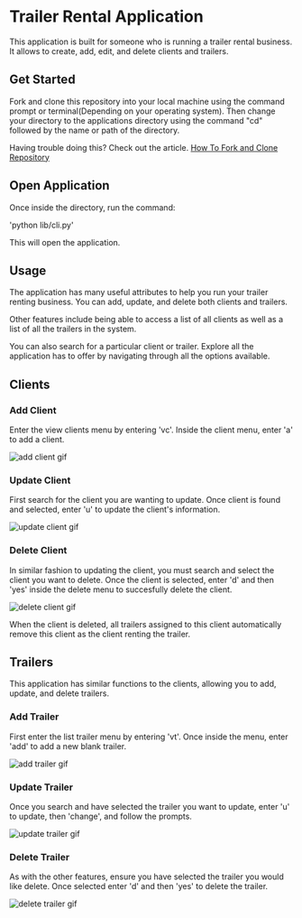 # Trailer Rental Application

This application is built for someone who is running a trailer rental business. It allows to create, add, edit, and delete clients and trailers.

## Get Started

Fork and clone this repository into your local machine using the command prompt or terminal(Depending on your operating system). Then change your directory to the applications directory using the command "cd" followed by the name or path of the directory.


Having trouble doing this? Check out the article.
[How To Fork and Clone Repository](https://docs.github.com/en/pull-requests/collaborating-with-pull-requests/working-with-forks/fork-a-repo)


## Open Application

Once inside the directory, run the command:

'python lib/cli.py'

This will open the application.

## Usage

The application has many useful attributes to help you run your trailer renting business. You can add, update, and delete both clients and trailers. 

Other features include being able to access a list of all clients as well as a list of all the trailers in the system.

You can also search for a particular client or trailer. Explore all the application has to offer by navigating through all the options available.

## Clients

### Add Client

Enter the view clients menu by entering 'vc'. Inside the client menu, enter 'a' to add a client.

![add client gif](gif/Addclient-ezgif.com-video-to-gif-converter.gif)

### Update Client 

First search for the client you are wanting to update. Once client is found and selected, enter 'u' to update the client's information.

![update client gif](gif/Updateclient-ezgif.com-video-to-gif-converter.gif)

### Delete Client

In similar fashion to updating the client, you must search and select the client you want to delete. Once the client is selected, enter 'd' and then 'yes' inside the delete menu to succesfully delete the client.

![delete client gif](gif/Deleteclient-ezgif.com-video-to-gif-converter.gif)

When the client is deleted, all trailers assigned to this client automatically remove this client as the client renting the trailer.

## Trailers

This application has similar functions to the clients, allowing you to add, update, and delete trailers.

### Add Trailer

First enter the list trailer menu by entering 'vt'. Once inside the menu, enter 'add' to add a new blank trailer.

![add trailer gif](gif/Addtrailer-ezgif.com-video-to-gif-converter.gif)

### Update Trailer

Once you search and have selected the trailer you want to update, enter 'u' to update, then 'change', and follow the prompts.

![update trailer gif](gif/Updatetrailer-ezgif.com-video-to-gif-converter.gif)

### Delete Trailer

As with the other features, ensure you have selected the trailer you would like delete. Once selected enter 'd' and then 'yes' to delete the trailer.

![delete trailer gif](gif/Deletetrailer-ezgif.com-video-to-gif-converter.gif)